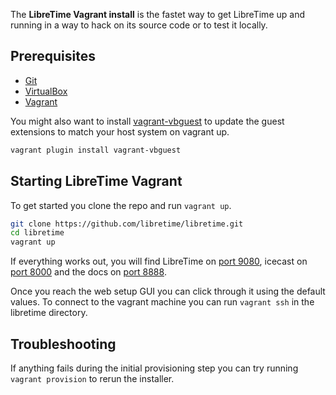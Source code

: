 The **LibreTime Vagrant install** is the fastet way to get LibreTime up and running in a way
to hack on its source code or to test it locally.

## Prerequisites

* [Git](https://git-scm.com/)
* [VirtualBox](https://www.virtualbox.org)
* [Vagrant](https://vagrantup.com)

You might also want to install [vagrant-vbguest](https://github.com/dotless-de/vagrant-vbguest) to update the guest extensions to match your host system on vagrant up.

```bash
vagrant plugin install vagrant-vbguest
```

## Starting LibreTime Vagrant

To get started you clone the repo and run `vagrant up`.

```bash
git clone https://github.com/libretime/libretime.git
cd libretime
vagrant up
```

If everything works out, you will find LibreTime on [port 9080](http://localhost:9080), icecast on [port 8000](http://localhost:8000) and the docs on [port 8888](http://localhost:8888).

Once you reach the web setup GUI you can click through it using the default values. To connect to the vagrant machine you can run `vagrant ssh` in the libretime directory.

## Troubleshooting

If anything fails during the initial provisioning step you can try running `vagrant provision` to rerun the installer.
